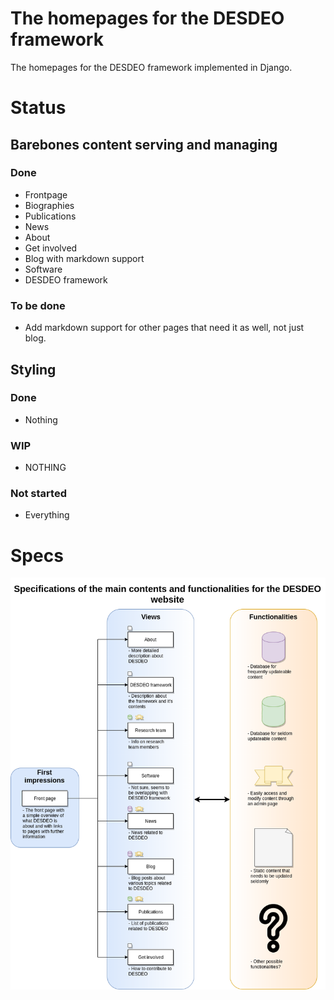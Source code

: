 # The homepages for the DESDEO framework
The homepages for the DESDEO framework implemented in Django.

# Status
## Barebones content serving and managing
### Done
- Frontpage
- Biographies
- Publications
- News
- About
- Get involved
- Blog with markdown support
- Software
- DESDEO framework

### To be done
- Add markdown support for other pages that need it as well, not just blog.

## Styling
### Done
- Nothing

### WIP
- NOTHING

### Not started 
- Everything

# Specs
![Image of the website specifications](https://github.com/gialmisi/desdeo-website/blob/master/img/DESDEO_website_specs.png "Specifications for the website")
